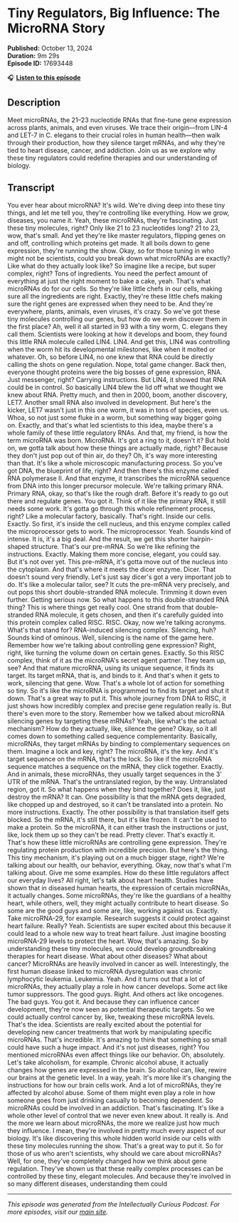 # Tiny Regulators, Big Influence: The MicroRNA Story

**Published:** October 13, 2024  
**Duration:** 9m 29s  
**Episode ID:** 17693448

🎧 **[Listen to this episode](https://intellectuallycurious.buzzsprout.com/2529712/episodes/17693448-tiny-regulators-big-influence-the-microrna-story)**

## Description

Meet microRNAs, the 21–23 nucleotide RNAs that fine-tune gene expression across plants, animals, and even viruses. We trace their origin—from LIN-4 and LET-7 in C. elegans to their crucial roles in human health—then walk through their production, how they silence target mRNAs, and why they're tied to heart disease, cancer, and addiction. Join us as we explore why these tiny regulators could redefine therapies and our understanding of biology.

## Transcript

You ever hear about microRNA? It's wild. We're diving deep into these tiny things, and let me tell you, they're controlling like everything. How we grow, diseases, you name it. Yeah, these microRNAs, they're fascinating. Just these tiny molecules, right? Only like 21 to 23 nucleotides long? 21 to 23, wow, that's small. And yet they're like master regulators, flipping genes on and off, controlling which proteins get made. It all boils down to gene expression, they're running the show. Okay, so for those tuning in who might not be scientists, could you break down what microRNAs are exactly? Like what do they actually look like? So imagine like a recipe, but super complex, right? Tons of ingredients. You need the perfect amount of everything at just the right moment to bake a cake, yeah. That's what microRNAs do for our cells. So they're like little chefs in our cells, making sure all the ingredients are right. Exactly, they're these little chefs making sure the right genes are expressed when they need to be. And they're everywhere, plants, animals, even viruses, it's crazy. So we've got these tiny molecules controlling our genes, but how do we even discover them in the first place? Ah, well it all started in 93 with a tiny worm, C. elegans they call them. Scientists were looking at how it develops and boom, they found this little RNA molecule called LIN4. LIN4. And get this, LIN4 was controlling when the worm hit its developmental milestones, like when it molted or whatever. Oh, so before LIN4, no one knew that RNA could be directly calling the shots on gene regulation. Nope, total game changer. Back then, everyone thought proteins were the big bosses of gene expression, RNA. Just messenger, right? Carrying instructions. But LIN4, it showed that RNA could be in control. So basically LIN4 blew the lid off what we thought we knew about RNA. Pretty much, and then in 2000, boom, another discovery, LET7. Another small RNA also involved in development. But here's the kicker, LET7 wasn't just in this one worm, it was in tons of species, even us. Whoa, so not just some fluke in a worm, but something way bigger going on. Exactly, and that's what led scientists to this idea, maybe there's a whole family of these little regulatory RNAs. And that, my friend, is how the term microRNA was born. MicroRNA. It's got a ring to it, doesn't it? But hold on, we gotta talk about how these things are actually made, right? Because they don't just pop out of thin air, do they? Oh, it's way more interesting than that. It's like a whole microscopic manufacturing process. So you've got DNA, the blueprint of life, right? And then there's this enzyme called RNA polymerase II. And that enzyme, it transcribes the microRNA sequence from DNA into this longer precursor molecule. We're talking primary RNA. Primary RNA, okay, so that's like the rough draft. Before it's ready to go out there and regulate genes. You got it. Think of it like the primary RNA, it still needs some work. It's gotta go through this whole refinement process, right? Like a molecular factory, basically. That's right. Inside our cells. Exactly. So first, it's inside the cell nucleus, and this enzyme complex called the microprocessor gets to work. The microprocessor. Yeah. Sounds kind of intense. It is, it's a big deal. And the result, we get this shorter hairpin-shaped structure. That's our pre-mRNA. So we're like refining the instructions. Exactly. Making them more concise, elegant, you could say. But it's not over yet. This pre-mRNA, it's gotta move out of the nucleus into the cytoplasm. And that's where it meets the dicer enzyme. Dicer. That doesn't sound very friendly. Let's just say dicer's got a very important job to do. It's like a molecular tailor, see? It cuts the pre-mRNA very precisely, and out pops this short double-stranded RNA molecule. Trimming it down even further. Getting serious now. So what happens to this double-stranded RNA thing? This is where things get really cool. One strand from that double-stranded RNA molecule, it gets chosen, and then it's carefully guided into this protein complex called RISC. RISC. Okay, now we're talking acronyms. What's that stand for? RNA-induced silencing complex. Silencing, huh? Sounds kind of ominous. Well, silencing is the name of the game here. Remember how we're talking about controlling gene expression? Right, right, like turning the volume down on certain genes. Exactly. So this RISC complex, think of it as the microRNA's secret agent partner. They team up, see? And that mature microRNA, using its unique sequence, it finds its target. Its target mRNA, that is, and binds to it. And that's when it gets to work, silencing that gene. Wow. That's a whole lot of action for something so tiny. So it's like the microRNA is programmed to find its target and shut it down. That's a great way to put it. This whole journey from DNA to RISC, it just shows how incredibly complex and precise gene regulation really is. But there's even more to the story. Remember how we talked about microRNA silencing genes by targeting these mRNAs? Yeah, like what's the actual mechanism? How do they actually, like, silence the gene? Okay, so it all comes down to something called sequence complementarity. Basically, microRNAs, they target mRNAs by binding to complementary sequences on them. Imagine a lock and key, right? The microRNA, it's the key. And it's target sequence on the mRNA, that's the lock. So like if the microRNA sequence matches a sequence on the mRNA, they click together. Exactly. And in animals, these microRNAs, they usually target sequences in the 3' UTR of the mRNA. That's the untranslated region, by the way. Untranslated region, got it. So what happens when they bind together? Does it, like, just destroy the mRNA? It can. One possibility is that the mRNA gets degraded, like chopped up and destroyed, so it can't be translated into a protein. No more instructions. Exactly. The other possibility is that translation itself gets blocked. So the mRNA, it's still there, but it's like frozen. It can't be used to make a protein. So the microRNA, it can either trash the instructions or just, like, lock them up so they can't be read. Pretty clever. That's exactly it. That's how these little microRNAs are controlling gene expression. They're regulating protein production with incredible precision. But here's the thing. This tiny mechanism, it's playing out on a much bigger stage, right? We're talking about our health, our behavior, everything. Okay, now that's what I'm talking about. Give me some examples. How do these little regulators affect our everyday lives? All right, let's talk about heart health. Studies have shown that in diseased human hearts, the expression of certain microRNAs, it actually changes. Some microRNAs, they're like the guardians of a healthy heart, while others, well, they might actually contribute to heart disease. So some are the good guys and some are, like, working against us. Exactly. Take microRNA-29, for example. Research suggests it could protect against heart failure. Really? Yeah. Scientists are super excited about this because it could lead to a whole new way to treat heart failure. Just imagine boosting microRNA-29 levels to protect the heart. Wow, that's amazing. So by understanding these tiny molecules, we could develop groundbreaking therapies for heart disease. What about other diseases? What about cancer? MicroRNAs are heavily involved in cancer as well. Interestingly, the first human disease linked to microRNA dysregulation was chronic lymphocytic leukemia. Leukemia. Yeah. And it turns out that a lot of microRNAs, they actually play a role in how cancer develops. Some act like tumor suppressors. The good guys. Right. And others act like oncogenes. The bad guys. You got it. And because they can influence cancer development, they're now seen as potential therapeutic targets. So we could actually control cancer by, like, tweaking these microRNA levels. That's the idea. Scientists are really excited about the potential for developing new cancer treatments that work by manipulating specific microRNAs. That's incredible. It's amazing to think that something so small could have such a huge impact. And it's not just diseases, right? You mentioned microRNAs even affect things like our behavior. Oh, absolutely. Let's take alcoholism, for example. Chronic alcohol abuse, it actually changes how genes are expressed in the brain. So alcohol can, like, rewire our brains at the genetic level. In a way, yeah. It's more like it's changing the instructions for how our brain cells work. And a lot of microRNAs, they're affected by alcohol abuse. Some of them might even play a role in how someone goes from just drinking casually to becoming dependent. So microRNAs could be involved in an addiction. That's fascinating. It's like a whole other level of control that we never even knew about. It really is. And the more we learn about microRNAs, the more we realize just how much they influence. I mean, they're involved in pretty much every aspect of our biology. It's like discovering this whole hidden world inside our cells with these tiny molecules running the show. That's a great way to put it. So for those of us who aren't scientists, why should we care about microRNAs? Well, for one, they've completely changed how we think about gene regulation. They've shown us that these really complex processes can be controlled by these tiny, elegant molecules. And because they're involved in so many different diseases, understanding them could

---
*This episode was generated from the Intellectually Curious Podcast. For more episodes, visit our [main site](https://intellectuallycurious.buzzsprout.com).*
